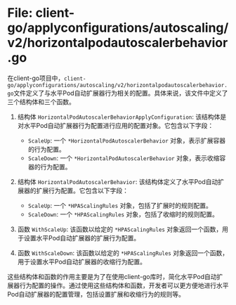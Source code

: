 # File: client-go/applyconfigurations/autoscaling/v2/horizontalpodautoscalerbehavior.go

在client-go项目中，`client-go/applyconfigurations/autoscaling/v2/horizontalpodautoscalerbehavior.go`文件定义了与水平Pod自动扩展器行为相关的配置。具体来说，该文件中定义了三个结构体和三个函数。

1. 结构体 `HorizontalPodAutoscalerBehaviorApplyConfiguration`: 该结构体是对水平Pod自动扩展器行为配置进行应用的配置对象。它包含以下字段：
   - `ScaleUp`: 一个 `*HorizontalPodAutoscalerBehavior` 对象，表示扩展容器的行为配置。
   - `ScaleDown`: 一个 `*HorizontalPodAutoscalerBehavior` 对象，表示收缩容器的行为配置。

2. 结构体 `HorizontalPodAutoscalerBehavior`: 该结构体定义了水平Pod自动扩展器的扩展行为配置。它包含以下字段：
   - `ScaleUp`: 一个 `*HPAScalingRules` 对象，包括了扩展时的规则配置。
   - `ScaleDown`: 一个 `*HPAScalingRules` 对象，包括了收缩时的规则配置。

3. 函数 `WithScaleUp`: 该函数以给定的 `*HPAScalingRules` 对象返回一个函数，用于设置水平Pod自动扩展器的扩展行为配置。

4. 函数 `WithScaleDown`: 该函数以给定的 `*HPAScalingRules` 对象返回一个函数，用于设置水平Pod自动扩展器的收缩行为配置。

这些结构体和函数的作用主要是为了在使用client-go库时，简化水平Pod自动扩展器行为配置的操作。通过使用这些结构体和函数，开发者可以更方便地进行水平Pod自动扩展器的配置管理，包括设置扩展和收缩行为的规则等。


